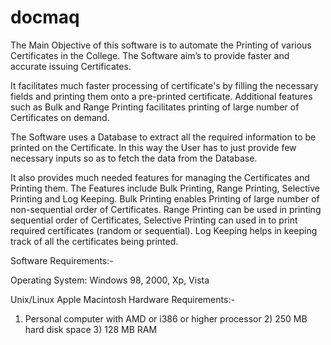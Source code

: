 # docmaq
The Main Objective of this software is to automate the Printing of various Certificates in the College. The Software aim’s to provide faster and accurate issuing Certificates.

It facilitates much faster processing of certificate's by filling the necessary fields and printing them onto a pre-printed certificate. Additional features such as Bulk and Range Printing facilitates printing of large number of Certificates on demand.

The Software uses a Database to extract all the required information to be printed on the Certificate. In this way the User has to just provide few necessary inputs so as to fetch the data from the Database.

It also provides much needed features for managing the Certificates and Printing them. The Features include Bulk Printing, Range Printing, Selective Printing and Log Keeping. Bulk Printing enables Printing of large number of non-sequential order of Certificates. Range Printing can be used in printing sequential order of Certificates, Selective Printing can used in to print required certificates (random or sequential). Log Keeping helps in keeping track of all the certificates being printed.

Software Requirements:-

Operating System: Windows 98, 2000, Xp, Vista

Unix/Linux Apple Macintosh
Hardware Requirements:-
1) Personal computer with AMD or i386 or higher processor 2) 250 MB hard disk space 3) 128 MB RAM
